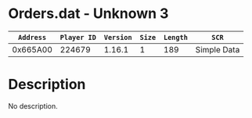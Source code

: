 # Orders.dat - Unknown 3

| `Address` | `Player ID` | `Version` | `Size` | `Length` | `SCR` |
| ---------- | ----------- | --------- | ------ | -------- | ---- |
| 0x665A00 | 224679 | 1.16.1 | 1 | 189 | Simple Data |

# Description

No description.